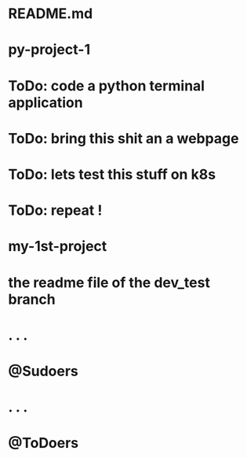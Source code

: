 # README.md
# py-project-1
# ToDo: code a python terminal application 
# ToDo: bring this shit an a webpage
# ToDo: lets test this stuff on k8s
# ToDo: repeat !
#
# my-1st-project
# the readme file of the dev_test branch
#
# .   .  .
# @Sudoers 
#
# .   .  .
# @ToDoers
#
#
